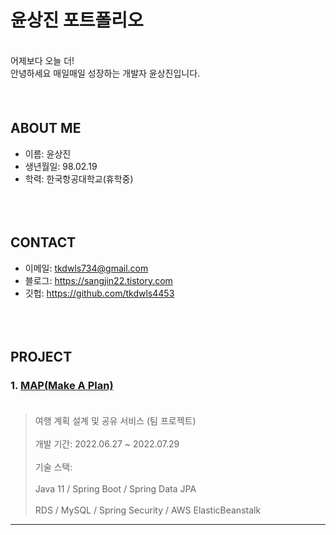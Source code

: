 # 윤상진 포트폴리오
<br>
어제보다 오늘 더! <br>
안녕하세요 매일매일 성장하는 개발자 윤상진입니다.
<div style="padding:10px;"> </div>

## ABOUT ME
- 이름: 윤상진
- 생년월일: 98.02.19
- 학력: 한국항공대학교(휴학중)
<div style="padding:10px;"> </div>

## CONTACT
- 이메일: tkdwls734@gmail.com
- 블로그: https://sangjin22.tistory.com
- 깃헙: https://github.com/tkdwls4453
<div style="padding:10px;"> </div>

## PROJECT
### 1. [MAP(Make A Plan)](https://github.com/tkdwls4453/MAP)  <br></br>
>여행 계획 설계 및 공유 서비스 (팀 프로젝트)<br></br>
>개발 기간: 2022.06.27 ~ 2022.07.29 <br></br>
>기술 스택: <br></br>
>Java 11 / Spring Boot / Spring Data JPA <br></br>
>RDS / MySQL / Spring Security / AWS ElasticBeanstalk
___

